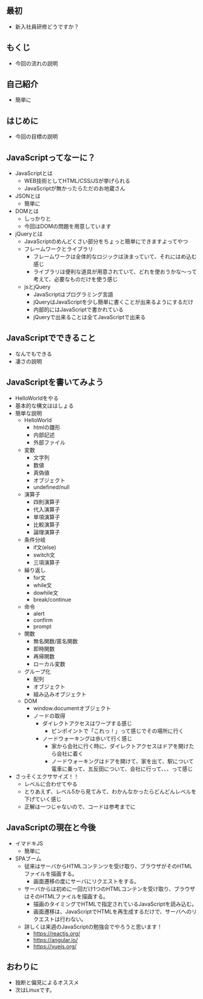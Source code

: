 ## 最初
- 新入社員研修どうですか？

## もくじ
- 今回の流れの説明

## 自己紹介
- 簡単に

## はじめに
- 今回の目標の説明

## JavaScriptってなーに？
- JavaScriptとは
    - WEB技術としてHTML/CSS/JSが挙げられる
    - JavaScriptが無かったらただのお地蔵さん
- JSONとは
    - 簡単に
- DOMとは
    - しっかりと
    - 今回はDOMの問題を用意しています
- jQueryとは
    - JavaScriptのめんどくさい部分をちょっと簡単にできますよってやつ
    - フレームワークとライブラリ
        - フレームワークは全体的なロジックは決まっていて、それにはめ込む感じ
        - ライブラリは便利な道具が用意されていて、どれを使おうかな〜って考えて、必要なものだけを使う感じ
    - jsとjQuery
        - JavaScriptはプログラミング言語
        - jQueryはJavaScriptを少し簡単に書くことが出来るようにするだけ
        - 内部的にはJavaScriptで書かれている
        - jQueryで出来ることは全てJavaScriptで出来る

##  JavaScriptでできること
- なんでもできる
- 凄さの説明

## JavaScriptを書いてみよう
- HelloWorldをやる
- 基本的な構文ははしょる
- 簡単な説明
    - HelloWorld
        - htmlの雛形
        - 内部記述
        - 外部ファイル
    - 変数
        - 文字列
        - 数値
        - 真偽値
        - オブジェクト
        - undefined/null
    - 演算子
        - 四則演算子
        - 代入演算子
        - 単項演算子
        - 比較演算子
        - 論理演算子
    - 条件分岐
        - if文(else)
        - switch文
        - 三項演算子
    - 繰り返し
        - for文
        - while文
        - dowhile文
        - break/continue
    - 命令
        - alert
        - confirm
        - prompt
    - 関数
        - 無名関数/匿名関数
        - 即時関数
        - 再帰関数
        - ローカル変数
    - グループ化
        - 配列
        - オブジェクト
        - 組み込みオブジェクト
    - DOM
        - window.documentオブジェクト
        - ノードの取得
            - ダイレクトアクセスはワープする感じ
                - ピンポイントで「これっ！」って感じでその場所に行く
            - ノードウォーキングは歩いて行く感じ
                - 家から会社に行く時に、ダイレクトアクセスはドアを開けたら会社に着く
                - ノードウォーキングはドアを開けて、家を出て、駅について電車に乗って、五反田について、会社に行って、、、って感じ
- さっそくエクササイズ！！
    - レベルに合わせてやる
    - とりあえず、レベル5から見てみて、わかんなかったらどんどんレベルを下げていく感じ
    - 正解は一つじゃないので、コードは参考までに

## JavaScriptの現在と今後
- イマドキJS
    - 簡単に
- SPAブーム
    -  従来はサーバからHTMLコンテンツを受け取り、ブラウザがそのHTMLファイルを描画する。
        - 画面遷移の度にサーバにリクエストをする。
    - サーバからは初めに一回だけ1つのHTMLコンテンを受け取り、ブラウザはそのHTMLファイルを描画する。
        - 描画のタイミングでHTMLで指定されているJavaScriptを読み込む。
        - 画面遷移は、JavaScriptでHTMLを再生成するだけで、サーバへのリクエストは行わない。
    - 詳しくは来週のJavaScriptの勉強会でやろうと思います！
        - https://reactjs.org/
        - https://angular.io/
        - https://vuejs.org/

## おわりに
- 独断と偏見によるオススメ
- 次はLinuxです。
